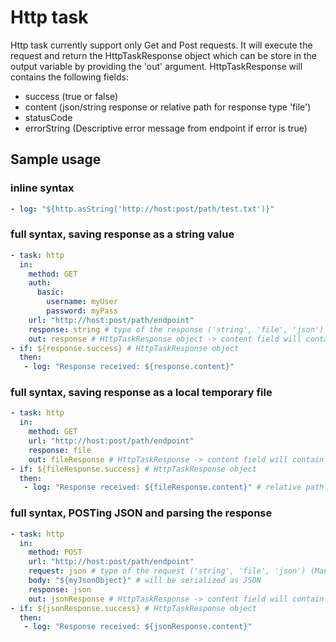 # Http task
Http task currently support only Get and Post requests. It will execute the request and return the HttpTaskResponse object which can be store in the output variable by providing the 'out' argument. HttpTaskResponse will contains the following fields:
* success (true or false)
* content (json/string response or relative path for response type 'file')
* statusCode
* errorString (Descriptive error message from endpoint if error is true)

## Sample usage
### inline syntax
```yaml
- log: "${http.asString('http://host:post/path/test.txt')}"
```

### full syntax, saving response as a string value
```yaml
- task: http
  in:
    method: GET
    auth:
      basic:
        username: myUser
        password: myPass
    url: "http://host:post/path/endpoint"
    response: string # type of the response ('string', 'file', 'json')
    out: response # HttpTaskResponse object -> content field will contain the string response
- if: ${response.success} # HttpTaskResponse object
  then:
   - log: "Response received: ${response.content}" 
```
### full syntax, saving response as a local temporary file
```yaml
- task: http
  in:
    method: GET
    url: "http://host:post/path/endpoint"
    response: file
    out: fileResponse # HttpTaskResponse -> content field will contain the path of temp file
- if: ${fileResponse.success} # HttpTaskResponse object
  then:
   - log: "Response received: ${fileResponse.content}" # relative path which can be pass to POST request in body
```
### full syntax, POSTing JSON and parsing the response
```yaml
- task: http
  in:
    method: POST
    url: "http://host:post/path/endpoint"
    request: json # type of the request ('string', 'file', 'json') (Mandatory for POST)
    body: "${myJsonObject}" # will be serialized as JSON
    response: json
    out: jsonResponse # HttpTaskResponse -> content field will contain the parsed JSON response
- if: ${jsonResponse.success} # HttpTaskResponse object
  then:
   - log: "Response received: ${jsonResponse.content}"  
```